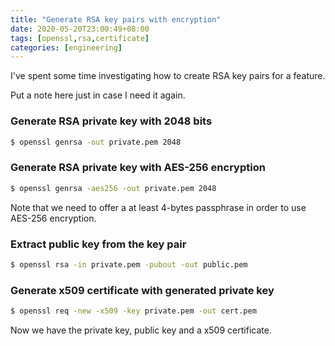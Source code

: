 ```yaml
---
title: "Generate RSA key pairs with encryption"
date: 2020-05-20T23:00:49+08:00
tags: [openssl,rsa,certificate]
categories: [engineering]
---
```


I've spent some time investigating how to create RSA key pairs for a feature.

Put a note here just in case I need it again.

### Generate RSA private key with 2048 bits

```sh
$ openssl genrsa -out private.pem 2048
```

### Generate RSA private key with AES-256 encryption

```sh
$ openssl genrsa -aes256 -out private.pem 2048
```

Note that we need to offer a at least 4-bytes passphrase in order to use AES-256 encryption.

### Extract public key from the key pair

```sh
$ openssl rsa -in private.pem -pubout -out public.pem
```

### Generate x509 certificate with generated private key

```sh
$ openssl req -new -x509 -key private.pem -out cert.pem
```

Now we have the private key, public key and a x509 certificate.
